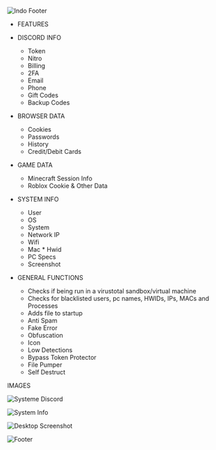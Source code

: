![Indo Footer](https://github.com/IndoAkaMasao/Indo-Token-Stealer/assets/140526284/30387bf9-912a-4858-9044-a5901287cb5e)

* FEATURES

* DISCORD INFO

  * Token
  * Nitro
  * Billing
  * 2FA
  * Email
  * Phone
  * Gift Codes
  * Backup Codes

* BROWSER DATA

  * Cookies
  * Passwords
  * History
  * Credit/Debit Cards

* GAME DATA

  * Minecraft Session Info
  * Roblox Cookie & Other Data

* SYSTEM INFO

  * User
  * OS
  * System
  * Network IP
  * Wifi
  * Mac  * Hwid
  * PC Specs
  * Screenshot

* GENERAL FUNCTIONS

  * Checks if being run in a virustotal sandbox/virtual machine
  * Checks for blacklisted users, pc names, HWIDs, IPs, MACs and Processes
  * Adds file to startup
  * Anti Spam
  * Fake Error
  * Obfuscation
  * Icon
  * Low Detections
  * Bypass Token Protector
  * File Pumper
  * Self Destruct

IMAGES

![Systeme Discord](https://github.com/IndoAkaMasao/Indo-Token-Stealer/assets/140526284/55e8cb08-bd53-4835-bac6-8fedaa6bcc42)

![System Info](https://github.com/IndoAkaMasao/Indo-Token-Stealer/assets/140526284/164d515e-ced1-46a3-823e-bff82023e912)

![Desktop Screenshot](https://github.com/IndoAkaMasao/Indo-Token-Stealer/assets/140526284/ea41a8bc-fb54-4069-8a8a-dfe8ccd3cf96)

![Footer](https://github.com/IndoAkaMasao/Indo-Token-Stealer/assets/140526284/339dec5b-27ba-47fe-915e-eaa0f3ff1f81)
